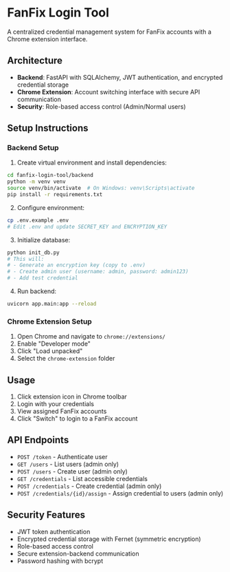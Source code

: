 # FanFix Login Tool

A centralized credential management system for FanFix accounts with a Chrome extension interface.

## Architecture

- **Backend**: FastAPI with SQLAlchemy, JWT authentication, and encrypted credential storage
- **Chrome Extension**: Account switching interface with secure API communication
- **Security**: Role-based access control (Admin/Normal users)

## Setup Instructions

### Backend Setup

1. Create virtual environment and install dependencies:
```bash
cd fanfix-login-tool/backend
python -m venv venv
source venv/bin/activate  # On Windows: venv\Scripts\activate
pip install -r requirements.txt
```

2. Configure environment:
```bash
cp .env.example .env
# Edit .env and update SECRET_KEY and ENCRYPTION_KEY
```

3. Initialize database:
```bash
python init_db.py
# This will:
# - Generate an encryption key (copy to .env)
# - Create admin user (username: admin, password: admin123)
# - Add test credential
```

4. Run backend:
```bash
uvicorn app.main:app --reload
```

### Chrome Extension Setup

1. Open Chrome and navigate to `chrome://extensions/`
2. Enable "Developer mode"  
3. Click "Load unpacked"
4. Select the `chrome-extension` folder

## Usage

1. Click extension icon in Chrome toolbar
2. Login with your credentials
3. View assigned FanFix accounts
4. Click "Switch" to login to a FanFix account

## API Endpoints

- `POST /token` - Authenticate user
- `GET /users` - List users (admin only)
- `POST /users` - Create user (admin only)
- `GET /credentials` - List accessible credentials
- `POST /credentials` - Create credential (admin only)
- `POST /credentials/{id}/assign` - Assign credential to users (admin only)

## Security Features

- JWT token authentication
- Encrypted credential storage with Fernet (symmetric encryption)
- Role-based access control
- Secure extension-backend communication
- Password hashing with bcrypt